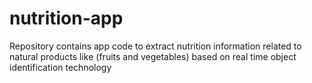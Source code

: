 # nutrition-app
Repository contains app code to extract nutrition information related to natural products like (fruits and vegetables) based on real time object identification technology
